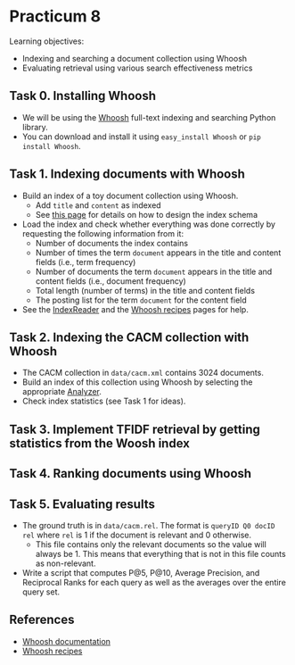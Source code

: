 Practicum 8
===========

Learning objectives:

  - Indexing and searching a document collection using Whoosh
  - Evaluating retrieval using various search effectiveness metrics


## Task 0. Installing Whoosh

  - We will be using the [Whoosh](https://pypi.python.org/pypi/Whoosh/) full-text indexing and searching Python library.
  - You can download and install it using `easy_install Whoosh` or `pip install Whoosh`.


## Task 1. Indexing documents with Whoosh

  - Build an index of a toy document collection using Whoosh.
    * Add `title` and `content` as indexed
    * See [this page](http://whoosh.readthedocs.org/en/latest/schema.html) for details on how to design the index schema
  - Load the index and check whether everything was done correctly by requesting the following information from it:
    * Number of documents the index contains
    * Number of times the term `document` appears in the title and content fields (i.e., term frequency)
    * Number of documents the term `document` appears in the title and content fields (i.e., document frequency)
    * Total length (number of terms) in the title and content fields
    * The posting list for the term `document` for the content field
  - See the [IndexReader](http://whoosh.readthedocs.org/en/latest/api/reading.html) and the [Whoosh recipes](http://whoosh.readthedocs.org/en/latest/recipes.html) pages for help.
  

## Task 2. Indexing the CACM collection with Whoosh

  - The CACM collection in `data/cacm.xml` contains 3024 documents.
  - Build an index of this collection using Whoosh by selecting the appropriate [Analyzer](http://whoosh.readthedocs.org/en/latest/api/analysis.html).
  - Check index statistics (see Task 1 for ideas).


## Task 3. Implement TFIDF retrieval by getting statistics from the Woosh index



## Task 4. Ranking documents using Whoosh



## Task 5. Evaluating results

  - The ground truth is in `data/cacm.rel`. The format is `queryID Q0 docID rel` where `rel` is 1 if the document is relevant and 0 otherwise. 
    * This file contains only the relevant documents so the value will always be 1. This means that everything that is not in this file counts as non-relevant.
  - Write a script that computes P@5, P@10, Average Precision, and Reciprocal Ranks for each query as well as the averages over the entire query set.


## References

  - [Whoosh documentation](http://whoosh.readthedocs.org/en/latest/)
  - [Whoosh recipes](http://whoosh.readthedocs.org/en/latest/recipes.html)

